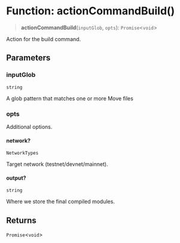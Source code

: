 # Function: actionCommandBuild()

> **actionCommandBuild**(`inputGlob`, `opts`): `Promise`\<`void`\>

Action for the build command.

## Parameters

### inputGlob

`string`

A glob pattern that matches one or more Move files

### opts

Additional options.

#### network?

`NetworkTypes`

Target network (testnet/devnet/mainnet).

#### output?

`string`

Where we store the final compiled modules.

## Returns

`Promise`\<`void`\>
